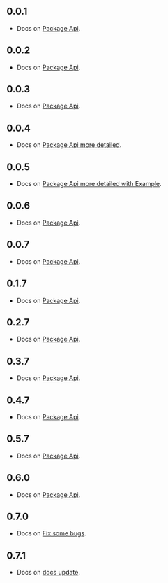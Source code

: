 ## 0.0.1

- Docs on <a href="https://github.com/AbdallahAwd/tap_to_expand">Package Api</a>.

## 0.0.2

- Docs on <a href="https://github.com/AbdallahAwd/tap_to_expand">Package Api</a>.

## 0.0.3

- Docs on <a href="https://github.com/AbdallahAwd/tap_to_expand">Package Api</a>.

## 0.0.4

- Docs on <a href="https://github.com/AbdallahAwd/tap_to_expand">Package Api more detailed</a>.

## 0.0.5

- Docs on <a href="https://github.com/AbdallahAwd/tap_to_expand">Package Api more detailed with Example</a>.

## 0.0.6

- Docs on <a href="https://github.com/AbdallahAwd/tap_to_expand">Package Api</a>.

## 0.0.7

- Docs on <a href="https://github.com/AbdallahAwd/tap_to_expand">Package Api</a>.

## 0.1.7

- Docs on <a href="https://github.com/AbdallahAwd/tap_to_expand">Package Api</a>.

## 0.2.7

- Docs on <a href="https://github.com/AbdallahAwd/tap_to_expand">Package Api</a>.

## 0.3.7

- Docs on <a href="https://github.com/AbdallahAwd/tap_to_expand">Package Api</a>.

## 0.4.7

- Docs on <a href="https://github.com/AbdallahAwd/tap_to_expand">Package Api</a>.

## 0.5.7

- Docs on <a href="https://github.com/AbdallahAwd/tap_to_expand">Package Api</a>.

## 0.6.0

- Docs on <a href="https://github.com/AbdallahAwd/tap_to_expand">Package Api</a>.

## 0.7.0

- Docs on <a href="https://github.com/AbdallahAwd/tap_to_expand">Fix some bugs</a>.

## 0.7.1

- Docs on <a href="https://github.com/AbdallahAwd/tap_to_expand">docs update</a>.
